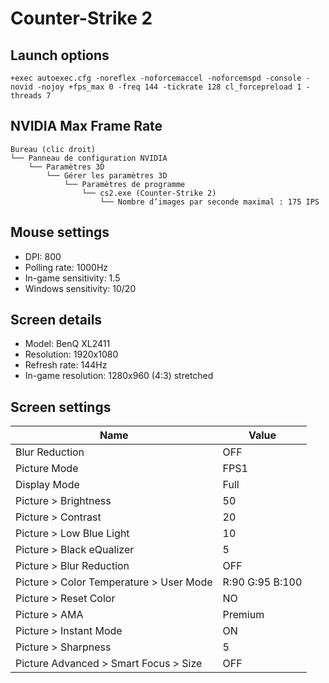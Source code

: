 # Counter-Strike 2

## Launch options
`+exec autoexec.cfg -noreflex -noforcemaccel -noforcemspd -console -novid -nojoy +fps_max 0 -freq 144 -tickrate 128 cl_forcepreload 1 -threads 7`

## NVIDIA Max Frame Rate
```
Bureau (clic droit)
└── Panneau de configuration NVIDIA
    └── Paramètres 3D
        └── Gérer les paramètres 3D
            └── Paramètres de programme
                └── cs2.exe (Counter-Strike 2)
                    └── Nombre d’images par seconde maximal : 175 IPS
```

## Mouse settings
- DPI: 800
- Polling rate: 1000Hz
- In-game sensitivity: 1.5
- Windows sensitivity: 10/20

## Screen details
- Model: BenQ XL2411
- Resolution: 1920x1080
- Refresh rate: 144Hz
- In-game resolution: 1280x960 (4:3) stretched

## Screen settings
| Name | Value |
|---------|-------|
| Blur Reduction | OFF |
| Picture Mode | FPS1 |
| Display Mode | Full |
| Picture > Brightness | 50 |
| Picture > Contrast | 20 |
| Picture > Low Blue Light | 10 |
| Picture > Black eQualizer | 5 |
| Picture > Blur Reduction | OFF |
| Picture > Color Temperature > User Mode | R:90 G:95 B:100 |
| Picture > Reset Color | NO |
| Picture > AMA | Premium |
| Picture > Instant Mode | ON |
| Picture > Sharpness | 5 |
| Picture Advanced > Smart Focus > Size | OFF |
